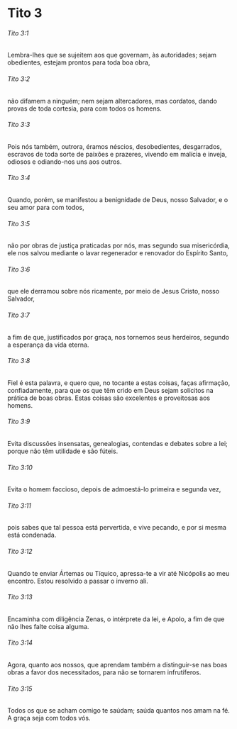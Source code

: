 # Tito 3

###### Tito 3:1

Lembra-lhes que se sujeitem aos que governam, às autoridades; sejam obedientes, estejam prontos para toda boa obra,

###### Tito 3:2

não difamem a ninguém; nem sejam altercadores, mas cordatos, dando provas de toda cortesia, para com todos os homens.

###### Tito 3:3

Pois nós também, outrora, éramos néscios, desobedientes, desgarrados, escravos de toda sorte de paixões e prazeres, vivendo em malícia e inveja, odiosos e odiando-nos uns aos outros.

###### Tito 3:4

Quando, porém, se manifestou a benignidade de Deus, nosso Salvador, e o seu amor para com todos,

###### Tito 3:5

não por obras de justiça praticadas por nós, mas segundo sua misericórdia, ele nos salvou mediante o lavar regenerador e renovador do Espírito Santo,

###### Tito 3:6

que ele derramou sobre nós ricamente, por meio de Jesus Cristo, nosso Salvador,

###### Tito 3:7

a fim de que, justificados por graça, nos tornemos seus herdeiros, segundo a esperança da vida eterna.

###### Tito 3:8

Fiel é esta palavra, e quero que, no tocante a estas coisas, faças afirmação, confiadamente, para que os que têm crido em Deus sejam solícitos na prática de boas obras. Estas coisas são excelentes e proveitosas aos homens.

###### Tito 3:9

Evita discussões insensatas, genealogias, contendas e debates sobre a lei; porque não têm utilidade e são fúteis.

###### Tito 3:10

Evita o homem faccioso, depois de admoestá-lo primeira e segunda vez,

###### Tito 3:11

pois sabes que tal pessoa está pervertida, e vive pecando, e por si mesma está condenada.

###### Tito 3:12

Quando te enviar Ártemas ou Tíquico, apressa-te a vir até Nicópolis ao meu encontro. Estou resolvido a passar o inverno ali.

###### Tito 3:13

Encaminha com diligência Zenas, o intérprete da lei, e Apolo, a fim de que não lhes falte coisa alguma.

###### Tito 3:14

Agora, quanto aos nossos, que aprendam também a distinguir-se nas boas obras a favor dos necessitados, para não se tornarem infrutíferos.

###### Tito 3:15

Todos os que se acham comigo te saúdam; saúda quantos nos amam na fé. A graça seja com todos vós.

